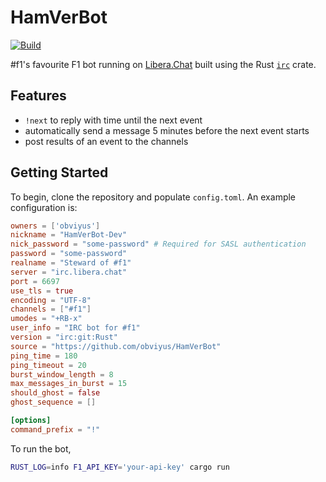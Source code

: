 # HamVerBot

[![Build](https://github.com/obviyus/HamVerBot/actions/workflows/build.yml/badge.svg)](https://github.com/obviyus/HamVerBot/actions/workflows/build.yml)

#f1's favourite F1 bot running on [Libera.Chat](https://libera.chat/) built using the
Rust [`irc`](https://crates.io/crates/irc) crate.

## Features
- `!next` to reply with time until the next event
- automatically send a message 5 minutes before the next event starts
- post results of an event to the channels 

## Getting Started

To begin, clone the repository and populate `config.toml`. An example configuration is:

```toml
owners = ['obviyus']
nickname = "HamVerBot-Dev"
nick_password = "some-password" # Required for SASL authentication
password = "some-password"
realname = "Steward of #f1"
server = "irc.libera.chat"
port = 6697
use_tls = true
encoding = "UTF-8"
channels = ["#f1"]
umodes = "+RB-x"
user_info = "IRC bot for #f1"
version = "irc:git:Rust"
source = "https://github.com/obviyus/HamVerBot"
ping_time = 180
ping_timeout = 20
burst_window_length = 8
max_messages_in_burst = 15
should_ghost = false
ghost_sequence = []

[options]
command_prefix = "!"
```

To run the bot,

```bash
RUST_LOG=info F1_API_KEY='your-api-key' cargo run
```
